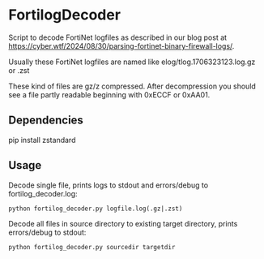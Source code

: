 # FortilogDecoder
Script to decode FortiNet logfiles as described in our blog post at https://cyber.wtf/2024/08/30/parsing-fortinet-binary-firewall-logs/.

Usually these FortiNet logfiles are named like elog/tlog.1706323123.log.gz or .zst

These kind of files are gz/z compressed. After decompression you should see a file partly readable beginning with 0xECCF or 0xAA01.

## Dependencies
pip install zstandard

## Usage
Decode single file, prints logs to stdout and errors/debug to fortilog_decoder.log:

`python fortilog_decoder.py logfile.log(.gz|.zst)`

Decode all files in source directory to existing target directory, prints errors/debug to stdout:

`python fortilog_decoder.py sourcedir targetdir`